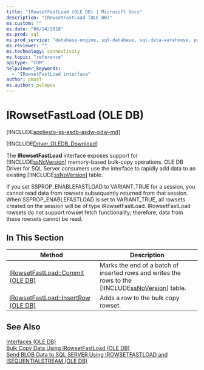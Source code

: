 ```yaml
---
title: "IRowsetFastLoad (OLE DB) | Microsoft Docs"
description: "IRowsetFastLoad (OLE DB)"
ms.custom: ""
ms.date: "06/14/2018"
ms.prod: sql
ms.prod_service: "database-engine, sql-database, sql-data-warehouse, pdw"
ms.reviewer: ""
ms.technology: connectivity
ms.topic: "reference"
apitype: "COM"
helpviewer_keywords: 
  - "IRowsetFastLoad interface"
author: pmasl
ms.author: pelopes
---
```

# IRowsetFastLoad (OLE DB)
[!INCLUDE[appliesto-ss-asdb-asdw-pdw-md](../../../includes/appliesto-ss-asdb-asdw-pdw-md.md)]

[!INCLUDE[Driver_OLEDB_Download](../../../includes/driver_oledb_download.md)]

  The **IRowsetFastLoad** interface exposes support for [!INCLUDE[ssNoVersion](../../../includes/ssnoversion-md.md)] memory-based bulk-copy operations. OLE DB Driver for SQL Server consumers use the interface to rapidly add data to an existing [!INCLUDE[ssNoVersion](../../../includes/ssnoversion-md.md)] table.  
  
 If you set SSPROP_ENABLEFASTLOAD to VARIANT_TRUE for a session, you cannot read data from rowsets subsequently returned from that session. When SSPROP_ENABLEFASTLOAD is set to VARIANT_TRUE, all rowsets created on the session will be of type IRowsetFastLoad. IRowsetFastLoad rowsets do not support rowset fetch functionality; therefore, data from these rowsets cannot be read.  
  
## In This Section  
  
|Method|Description|  
|------------|-----------------|  
|[IRowsetFastLoad::Commit &#40;OLE DB&#41;](../../oledb/ole-db-interfaces/irowsetfastload-commit-ole-db.md)|Marks the end of a batch of inserted rows and writes the rows to the [!INCLUDE[ssNoVersion](../../../includes/ssnoversion-md.md)] table.|  
|[IRowsetFastLoad::InsertRow &#40;OLE DB&#41;](../../oledb/ole-db-interfaces/irowsetfastload-insertrow-ole-db.md)|Adds a row to the bulk copy rowset.|  
  
## See Also  
 [Interfaces &#40;OLE DB&#41;](../../oledb/ole-db-interfaces/oledb-driver-for-sql-server-ole-db-interfaces.md)   
 [Bulk Copy Data Using IRowsetFastLoad &#40;OLE DB&#41;](../../oledb/ole-db-how-to/bulk-copy-data-using-irowsetfastload-ole-db.md)   
 [Send BLOB Data to SQL SERVER Using IROWSETFASTLOAD and ISEQUENTIALSTREAM &#40;OLE DB&#41;](../../oledb/ole-db-how-to/send-blob-data-to-sql-server-using-irowsetfastload-and-isequentialstream-ole-db.md)  
  
  
